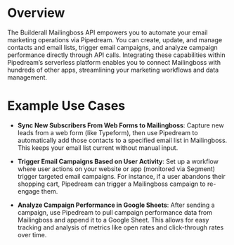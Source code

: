 # Overview

The Builderall Mailingboss API empowers you to automate your email marketing operations via Pipedream. You can create, update, and manage contacts and email lists, trigger email campaigns, and analyze campaign performance directly through API calls. Integrating these capabilities within Pipedream’s serverless platform enables you to connect Mailingboss with hundreds of other apps, streamlining your marketing workflows and data management.

# Example Use Cases

- **Sync New Subscribers From Web Forms to Mailingboss**: Capture new leads from a web form (like Typeform), then use Pipedream to automatically add those contacts to a specified email list in Mailingboss. This keeps your email list current without manual input.

- **Trigger Email Campaigns Based on User Activity**: Set up a workflow where user actions on your website or app (monitored via Segment) trigger targeted email campaigns. For instance, if a user abandons their shopping cart, Pipedream can trigger a Mailingboss campaign to re-engage them.

- **Analyze Campaign Performance in Google Sheets**: After sending a campaign, use Pipedream to pull campaign performance data from Mailingboss and append it to a Google Sheet. This allows for easy tracking and analysis of metrics like open rates and click-through rates over time.
